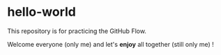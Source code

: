 # hello-world
This repository is for practicing the GitHub Flow.

Welcome everyone (only me) and let's **enjoy** all together (still only me) !
